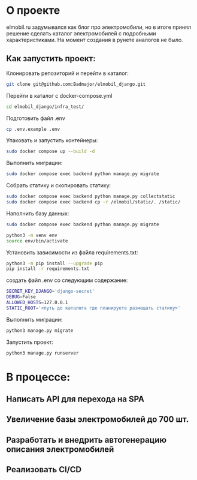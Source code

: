 # О проекте

elmobil.ru задумывался как блог про электромобили, 
но в итоге принял решение сделать каталог электромобилей
с подробными характеристиками. На момент создания в рунете 
аналогов не было.

## Как запустить проект:
Клонировать репозиторий и перейти в каталог:
```bash
git clone git@github.com:Badmajor/elmobil_django.git
```
Перейти в каталог с docker-compose.yml
```bash
cd elmobil_django/infra_test/
```
Подготовить файл .env
```bash
cp .env.example .env
```
Упаковать и запустить контейнеры:
```bash
sudo docker compose up --build -d
```
Выполнить миграции:
```bash
sudo docker compose exec backend python manage.py migrate
```
Собрать статику и скопировать статику:
```bash
sudo docker compose exec backend python manage.py collectstatic
sudo docker compose exec backend cp -r /elmobil/static/. /static/
```
Наполнить базу данных:
```bash
sudo docker compose exec backend python manage.py migrate
```

```bash
python3 -m venv env
source env/bin/activate
```
Установить зависимости из файла requirements.txt:
```bash
python3 -m pip install --upgrade pip
pip install -r requirements.txt
```

создать файл .env  со следующим содержание:
```bash
SECRET_KEY_DJANGO='django-secret'
DEBUG=False
ALLOWED_HOSTS=127.0.0.1
STATIC_ROOT='<путь до каталога где планируете размещать статику>'
```

Выполнить миграции:
```bash
python3 manage.py migrate
```
Запустить проект:
```bash
python3 manage.py runserver
```

# В процессе:

## Написать API для перехода на SPA

## Увеличение базы электромобилей до 700 шт.

## Разработать и внедрить автогенерацию описания электромобилей

## Реализовать CI/CD
